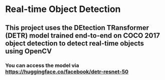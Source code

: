 # Real-time Object Detection 

## This project uses the DEtection TRansformer (DETR) model trained end-to-end on COCO 2017 object detection to detect real-time objects using OpenCV
### You can access the model via https://huggingface.co/facebook/detr-resnet-50

